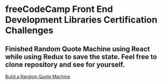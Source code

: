 # freeCodeCamp Front End Development Libraries Certification Challenges

## Finished Random Quote Machine using React while using Redux to save the state. Feel free to clone repository and see for yourself.

[Build a Random Quote Machine](https://www.freecodecamp.org/learn/front-end-development-libraries/front-end-development-libraries-projects/build-a-random-quote-machine)
